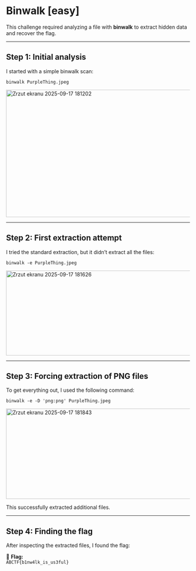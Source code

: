 # Binwalk [easy]

This challenge required analyzing a file with **binwalk** to extract hidden data and recover the flag.

---

## Step 1: Initial analysis
I started with a simple binwalk scan:

```binwalk PurpleThing.jpeg```

<img width="1072" height="348" alt="Zrzut ekranu 2025-09-17 181202" src="https://github.com/user-attachments/assets/6401f2fe-d5a6-48f9-b279-f5f9ef8a9fdb" />

---
## Step 2: First extraction attempt

I tried the standard extraction, but it didn’t extract all the files:

```binwalk -e PurpleThing.jpeg```

<img width="1225" height="232" alt="Zrzut ekranu 2025-09-17 181626" src="https://github.com/user-attachments/assets/d90942c7-5909-4110-84cc-13c7b452a62f" />

---
## Step 3: Forcing extraction of PNG files
To get everything out, I used the following command:

```binwalk -e -D 'png:png' PurpleThing.jpeg```

<img width="1060" height="247" alt="Zrzut ekranu 2025-09-17 181843" src="https://github.com/user-attachments/assets/9b45d8eb-e4c5-4965-ad40-6628224d9302" />

This successfully extracted additional files.

---

## Step 4: Finding the flag
After inspecting the extracted files, I found the flag:

🎯 **Flag:**  
`ABCTF{b1nw4lk_is_us3ful}`
